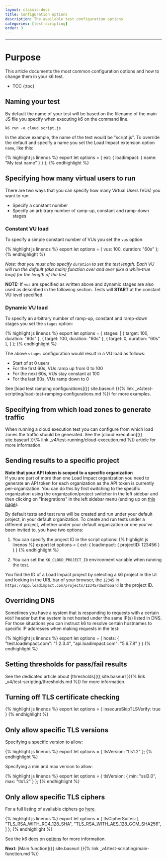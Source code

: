 ```yaml
---
layout: classic-docs
title: Configuration options
description: The available test configuration options
categories: [test-scripting]
order: 3
---
```


***

<h1>Purpose</h1>

This article documents the most common configuration options and how to change them in your k6 test.

- TOC
{:toc}

## Naming your test

By default the name of your test will be based on the filename of the main JS file you specify when executing k6 on the command line.

```shell
k6 run -o cloud script.js
```

In the above example, the name of the test would be "script.js". To override the default and specify a name you set the Load Impact extension option `name`, like this:

{% highlight js linenos %}
export let options = {
    ext: {
        loadimpact: {
            name: "My test name"
        }
    }
};
{% endhighlight %}

## Specifying how many virtual users to run

There are two ways that you can specify how many Virtual Users (VUs) you want to run.

- Specify a constant number
- Specify an arbitrary number of ramp-up, constant and ramp-down stages

### Constant VU load

To specify a simple constant number of VUs you set the `vus` option:

{% highlight js linenos %}
export let options = {
    vus: 100,
    duration: "60s"
};
{% endhighlight %}

*Note: that you must also specify `duration` to set the test length. Each VU will run the default (aka main) function over and over (like a while-true loop) for the length of the test.*

**NOTE:** If `vus` are specified as written above and dynamic stages are also used as described in the following section. Tests will **START** at the constant VU level specified.

### Dynamic VU load

To specify an arbitrary number of ramp-up, constant and ramp-down stages you set the `stages` option:

{% highlight js linenos %}
export let options = {
    stages: [
        { target: 100, duration: "60s" },
        { target: 100, duration: "60s" },
        { target: 0, duration: "60s" },
    ]
};
{% endhighlight %}

The above `stages` configuration would result in a VU load as follows:
- Start of at 0 users
- For the first 60s, VUs ramp up from 0 to 100
- For the next 60s, VUs stay constant at 100
- For the last 60s, VUs ramp down to 0

See [load test ramping configurations]({{ site.baseurl }}{% link _v4/test-scripting/load-test-ramping-configurations.md %}) for more examples.

## Specifying from which load zones to generate traffic

When running a cloud execution test you can configure from which load zones the traffic should be generated. See the [cloud execution]({{ site.baseurl }}{% link _v4/test-running/cloud-execution.md %}) article for more information.

## Sending results to a specific project

<div class="callout callout-warning" role="alert">
    <b>Note that your API token is scoped to a specific organization</b><br>
    If you are part of more than one Load Impact organization you need to generate an API token for each organization as the API token is currently per-organization. You can do this by first switching to the specific organization using the organization/project switcher in the left sidebar and then clicking on "Integrations" in the left sidebar menu (ending up on <a href="https://app.loadimpact.com/account/token" class="alert-link">this page</a>).
</div>

By default tests and test runs will be created and run under your default project, in your default organization. To create and run tests under a different project, whether under your default organization or one you've been invited to, you have two options:

1. You can specify the project ID in the script options:
{% highlight js linenos %}
export let options = {
    ext: {
        loadimpact: {
            projectID: 123456
        }
    }
}
{% endhighlight %}
<ol start="2"><li>You can set the <code>K6_CLOUD_PROJECT_ID</code> environment variable when running the test.</li></ol>

You find the ID of a Load Impact project by selecting a k6 project in the UI and looking in the URL bar of your browser, the `12345` in `https://app.loadimpact.com/projects/12345/dashboard` is the project ID.

## Overriding DNS

Sometimes you have a system that is responding to requests with a certain `HOST` header but the system is not hosted under the same IP(s) listed in DNS. For those situations you can instruct k6 to resolve certain hostnames to specific IP addresses when making requests in the test:

{% highlight js linenos %}
export let options = {
    hosts: {
        "test.loadimpact.com": "1.2.3.4",
        "api.loadimpact.com": "5.6.7.8"
    }
}
{% endhighlight %}

## Setting thresholds for pass/fail results

See the dedicated article about [thresholds]({{ site.baseurl }}{% link _v4/test-scripting/thresholds.md %}) for more information.

## Turning off TLS certificate checking

{% highlight js linenos %}
export let options = {
    insecureSkipTLSVerify: true
}
{% endhighlight %}

## Only allow specific TLS versions

Specifying a specific version to allow:

{% highlight js linenos %}
export let options = {
    tlsVersion:  "tls1.2"
};
{% endhighlight %}

Specifying a min and max version to allow:

{% highlight js linenos %}
export let options = {
    tlsVersion: {
        min: "ssl3.0",
        max: "tls1.2"
    }
};
{% endhighlight %}

## Only allow specific TLS ciphers

For a full listing of available ciphers go [here](https://golang.org/pkg/crypto/tls/#pkg-constants).

{% highlight js linenos %}
export let options = {
    tlsCipherSuites: [
        "TLS_RSA_WITH_RC4_128_SHA",
        "TLS_RSA_WITH_AES_128_GCM_SHA256",
    ]
};
{% endhighlight %}

See the k6 docs on [options](https://docs.k6.io/docs/options) for more information.

**Next**: [Main function]({{ site.baseurl }}{% link _v4/test-scripting/main-function.md %})
